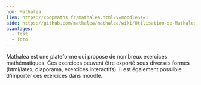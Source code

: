 ```yaml
---
nom: Mathalea
lien: https://coopmaths.fr/mathalea.html?v=moodle&z=1
aide: https://github.com/mathalea/mathalea/wiki/Utilisation-de-Mathalea-avec-Moodle
avantages:
  - Test
  - Toto
---
```


Mathalea est une plateforme qui propose de nombreux exercices mathématiques. Ces exercices peuvent être exporté sous diverses formes (html/latex, diaporama, exercices interactifs). Il est également possiible d'importer ces exercices dans moodle.